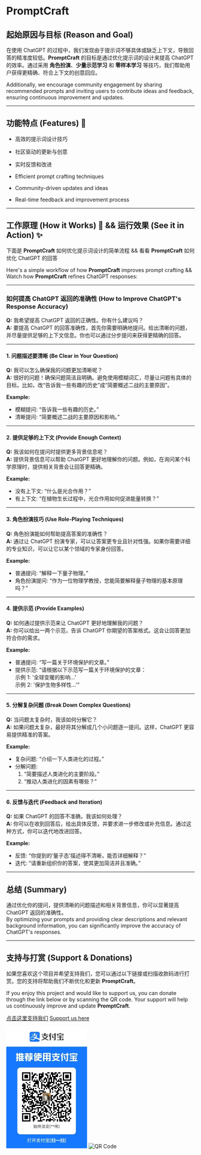 # PromptCraft

## 起始原因与目标 (Reason and Goal)
在使用 ChatGPT 的过程中，我们发现由于提示词不够具体或缺乏上下文，导致回答的精准度较低。**PromptCraft** 的目标是通过优化提示词的设计来提高 ChatGPT 的效率。通过采用 **角色扮演**、**少量示范学习** 和 **零样本学习** 等技巧，我们帮助用户获得更精确、符合上下文的创意回应。

Additionally, we encourage community engagement by sharing recommended prompts and inviting users to contribute ideas and feedback, ensuring continuous improvement and updates.

---

## 功能特点 (Features) 🚀
- 高效的提示词设计技巧
- 社区驱动的更新与创意
- 实时反馈和改进

- Efficient prompt crafting techniques
- Community-driven updates and ideas
- Real-time feedback and improvement process

---

## 工作原理 (How it Works) 🎯 && 运行效果 (See it in Action) ✨
下面是 **PromptCraft** 如何优化提示词设计的简单流程   &&   看看 **PromptCraft** 如何优化 ChatGPT 的回答

Here's a simple workflow of how **PromptCraft** improves prompt crafting   &&  Watch how **PromptCraft** refines ChatGPT responses:

---

### 如何提高 ChatGPT 返回的准确性 (How to Improve ChatGPT's Response Accuracy)

**Q:** 我希望提高 ChatGPT 返回的正确性。你有什么建议吗？  
**A:** 要提高 ChatGPT 的回答准确性，首先你需要明确地提问。给出清晰的问题，并尽量提供足够的上下文信息。你也可以通过分步提问来获得更精确的回答。

---

#### 1. 问题描述要清晰 (Be Clear in Your Question)

**Q:** 我可以怎么确保我的问题更加清晰呢？  
**A:** 很好的问题！确保问题简洁且明确。避免使用模糊词汇，尽量让问题有具体的目标。比如，改“告诉我一些有趣的历史”成“简要概述二战的主要原因”。

**Example:**  
- 模糊提问: “告诉我一些有趣的历史。”  
- 清晰提问: “简要概述二战的主要原因和影响。”

---

#### 2. 提供足够的上下文 (Provide Enough Context)

**Q:** 我该如何在提问时提供更多背景信息呢？  
**A:** 提供背景信息可以帮助 ChatGPT 更好地理解你的问题。例如，在询问某个科学原理时，提供相关背景会让回答更精确。

**Example:**  
- 没有上下文: “什么是光合作用？”  
- 有上下文: “在植物生长过程中，光合作用如何促进能量转换？”

---

#### 3. 角色扮演技巧 (Use Role-Playing Techniques)

**Q:** 角色扮演能如何帮助提高答案的准确性？  
**A:** 通过让 ChatGPT 扮演专家，可以让答案更专业且针对性强。如果你需要详细的专业知识，可以让它以某个领域的专家身份回答。

**Example:**  
- 普通提问: “解释一下量子物理。”  
- 角色扮演提问: “作为一位物理学教授，您能简要解释量子物理的基本原理吗？”

---

#### 4. 提供示范 (Provide Examples)

**Q:** 如何通过提供示范来让 ChatGPT 更好地理解我的问题？  
**A:** 你可以给出一两个示范，告诉 ChatGPT 你期望的答案格式。这会让回答更加符合你的需求。

**Example:**  
- 普通提问: “写一篇关于环境保护的文章。”  
- 提供示范: “请根据以下示范写一篇关于环境保护的文章：  
  示例 1: '全球变暖的影响…'  
  示例 2: '保护生物多样性…'”

---

#### 5. 分解复杂问题 (Break Down Complex Questions)

**Q:** 当问题太复杂时，我该如何分解它？  
**A:** 如果问题太复杂，最好将其分解成几个小问题逐一提问。这样，ChatGPT 更容易提供精准的答案。

**Example:**  
- 复杂问题: “介绍一下人类进化的过程。”  
- 分解问题:  
  1. “简要描述人类进化的主要阶段。”  
  2. “推动人类进化的因素有哪些？”

---

#### 6. 反馈与迭代 (Feedback and Iteration)

**Q:** 如果 ChatGPT 的回答不准确，我该如何处理？  
**A:** 你可以在收到回答后，给出具体反馈，并要求进一步修改或补充信息。通过这种方式，你可以迭代地改进回答。

**Example:**  
- 反馈: “你提到的‘量子态’描述得不清晰，能否详细解释？”  
- 迭代: “请重新组织你的答案，使其更加简洁并且准确。”

---

## 总结 (Summary)

通过优化你的提问，提供清晰的问题描述和相关背景信息，你可以显著提高 ChatGPT 返回的准确性。  
By optimizing your prompts and providing clear descriptions and relevant background information, you can significantly improve the accuracy of ChatGPT's responses.

---



## 支持与打赏 (Support & Donations)

如果您喜欢这个项目并希望支持我们，您可以通过以下链接或扫描收款码进行打赏。您的支持将帮助我们不断优化和更新 **PromptCraft**。

If you enjoy this project and would like to support us, you can donate through the link below or by scanning the QR code. Your support will help us continuously improve and update **PromptCraft**.

[点击这里支持我们](#)  <!-- 打赏链接 -->
[Support us here](#)  <!-- Donation link in English -->

![收款码](https://github.com/goushuwei/-/blob/main/%E5%BE%AE%E4%BF%A1%E5%9B%BE%E7%89%87_2.jpg)  <!-- 收款码图片，替换为您的图片链接 -->
![QR Code](https://path_to_your_image.png)  <!-- QR Code image -->
